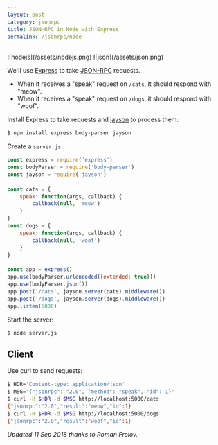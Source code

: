 ```yaml
---
layout: post
category: jsonrpc
title: JSON-RPC in Node with Express
permalink: /jsonrpc/node
---
```

<div class="wide-logos" markdown="1">
![nodejs](/assets/nodejs.png)
![json](/assets/json.png)
</div>

We'll use [Express](https://docs.python.org/3/library/http.server.html) to take
[JSON-RPC](http://www.jsonrpc.org/) requests.

- When it receives a "speak" request on `/cats`, it should respond with "meow".
- When it receives a "speak" request on `/dogs`, it should respond with "woof".

Install Express to take requests and [jayson](https://github.com/tedeh/jayson)
to process them:

```sh
$ npm install express body-parser jayson
```
Create a `server.js`:

```javascript
const express = require('express')
const bodyParser = require('body-parser')
const jayson = require('jayson')

const cats = {
    speak: function(args, callback) {
        callback(null, 'meow')
    }
}
const dogs = {
    speak: function(args, callback) {
        callback(null, 'woof')
    }
}

const app = express()
app.use(bodyParser.urlencoded({extended: true}))
app.use(bodyParser.json())
app.post('/cats', jayson.server(cats).middleware())
app.post('/dogs', jayson.server(dogs).middleware())
app.listen(5000)
```
Start the server:

``` shell
$ node server.js
```

## Client

Use curl to send requests:

```sh
$ HDR='Content-type: application/json'
$ MSG='{"jsonrpc": "2.0", "method": "speak", "id": 1}'
$ curl -H $HDR -d $MSG http://localhost:5000/cats
{"jsonrpc":"2.0","result":"meow","id":1}
$ curl -H $HDR -d $MSG http://localhost:5000/dogs
{"jsonrpc":"2.0","result":"woof","id":1}
```

_Updated 11 Sep 2018 thanks to Roman Frolov._
